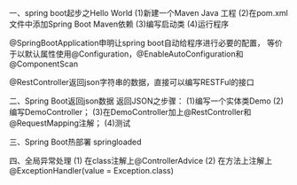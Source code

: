 一、spring boot起步之Hello World
(1)新建一个Maven Java 工程
(2)在pom.xml文件中添加Spring Boot Maven依赖
(3)编写启动类
(4)运行程序

@SpringBootApplication申明让spring boot自动给程序进行必要的配置，
等价于以默认属性使用@Configuration，@EnableAutoConfiguration和@ComponentScan

@RestController返回json字符串的数据，直接可以编写RESTFul的接口


二、Spring Boot返回json数据
返回JSON之步骤：
(1)编写一个实体类Demo
(2)编写DemoController；
(3)在DemoController加上@RestController和@RequestMapping注解；
(4)测试


三、Spring Boot热部署  springloaded


四、全局异常处理
(1) 在class注解上@ControllerAdvice
(2) 在方法上注解上@ExceptionHandler(value = Exception.class)
